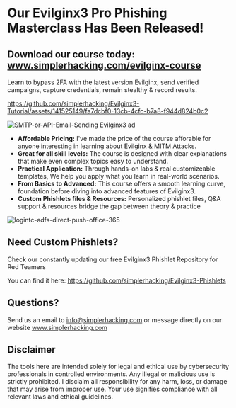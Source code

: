 # Our Evilginx3 Pro Phishing Masterclass Has Been Released!
## Download our course today: www.simplerhacking.com/evilginx-course
Learn to bypass 2FA with the latest version Evilginx, send verified campaigns, capture credentials, remain stealthy & record results.

https://github.com/simplerhacking/Evilginx3-Tutorial/assets/141525149/fa7dcbf0-13cb-4cfc-b7a8-f944d824b0c2

![SMTP-or-API-Email-Sending Evilginx3 ad](https://github.com/simplerhacking/Evilginx3-Tutorial/assets/141525149/6b5e4061-978f-488a-aa0e-53cb505f1022)

- **Affordable Pricing:** I've made the price of the course afforable for anyone interesting in learning about Evilginx & MITM Attacks.
- **Great for all skill levels:** The course is designed with clear explanations that make even complex topics easy to understand.
- **Practical Application:** Through hands-on labs & real customizeable templates, We help you apply what you learn in real-world scenarios.
- **From Basics to Advanced:** This course offers a smooth learning curve, foundation before diving into advanced features of Evilginx3.
- **Custom Phishlets files & Resources:** Personalized phishlet files, Q&A support & resources bridge the gap between theory & practice

![logintc-adfs-direct-push-office-365](https://github.com/simplerhacking/Evilginx3-Tutorial/assets/141525149/9fb50f3e-8e7f-48c0-8b87-83cfbdc8d8c1)

## Need Custom Phishlets? 
Check our constantly updating our free Evilginx3 Phishlet Repository for Red Teamers

You can find it here: https://github.com/simplerhacking/Evilginx3-Phishlets

## Questions?
Send us an email to info@simplerhacking.com or message directly on our website www.simplerhacking.com

## Disclaimer
The tools here are intended solely for legal and ethical use by cybersecurity professionals in controlled environments. 
Any illegal or malicious use is strictly prohibited.
I disclaim all responsibility for any harm, loss, or damage that may arise from improper use. 
Your use signifies compliance with all relevant laws and ethical guidelines.





